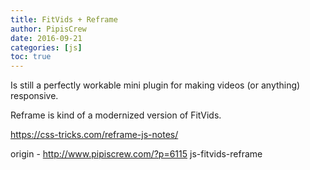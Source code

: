 ```yaml
---
title: FitVids + Reframe
author: PipisCrew
date: 2016-09-21
categories: [js]
toc: true
---
```


Is still a perfectly workable mini plugin for making videos (or anything) responsive. 

Reframe is kind of a modernized version of FitVids.

https://css-tricks.com/reframe-js-notes/

origin - http://www.pipiscrew.com/?p=6115 js-fitvids-reframe